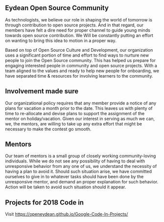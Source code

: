 ## Eydean Open Source Community


As technologists, we believe our role in shaping the world of tomorrow is through contribution to open source projects. And in that regard, our members have felt a dire need for proper channel to guide young minds towards open source contribution. We Will be constantly putting an effort on wanting to bring this idea to motion in a proper way.

Based on top of Open Source Culture and Development, our organization uses a significant portion of  time and effort to find ways to nurture new people to join the Open Source community. This has helped us prepare for engaging interested people in community and open source projects. With a team aligned to the values and ready to help new people for onboarding, we have separated time & resources for involving learners to the community. 

## Involvement made sure

Our organizational policy requires that any member provide a notice of any plans for vacation a month prior to the date.  This leaves us with plenty of time to re-allocate and devise plans to support the assignment of the mentor on holiday/vacation. Given our interest in serving as much we can,  we, the mentors, are willing to take up any extra effort that might be necessary to make the contest go smooth.

## Mentors
Our team of mentors is a small group of closely working community-loving individuals. While we do not see any possibility of having to deal with unresponsive behavior from any one of us, we understand the necessity of having a plan to avoid it. Should such situation arise, we have committed ourselves to give in to whatever tasks should have been done by the unresponsive mentor, and demand an proper explanation for such behavior. Action will be taken to avoid such situation should it appear.

## Projects for 2018 Code in

Visit https://openeydean.github.io/Google-Code-In-Projects/

